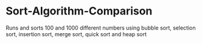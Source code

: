# Sort-Algorithm-Comparison
Runs and sorts 100 and 1000 different numbers using bubble sort, selection sort, insertion sort, merge sort, quick sort and heap sort

